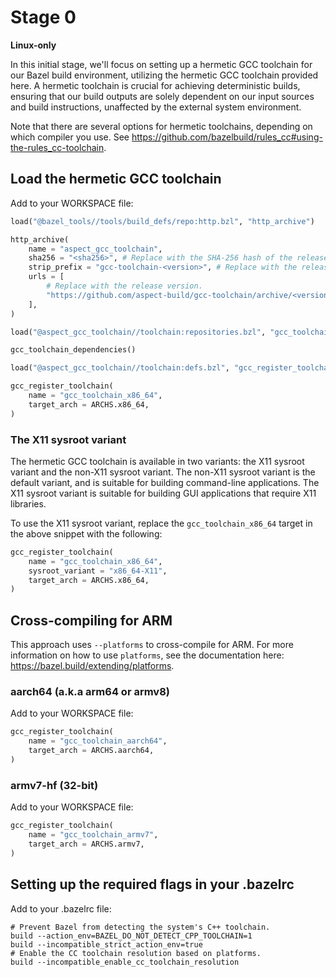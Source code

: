 
# Stage 0

**Linux-only**

In this initial stage, we'll focus on setting up a hermetic GCC toolchain for
our Bazel build environment, utilizing the hermetic GCC toolchain provided here.
A hermetic toolchain is crucial for achieving deterministic builds, ensuring
that our build outputs are solely dependent on our input sources and build
instructions, unaffected by the external system environment.

Note that there are several options for hermetic toolchains, depending on which
compiler you use.
See <https://github.com/bazelbuild/rules_cc#using-the-rules_cc-toolchain>.

## Load the hermetic GCC toolchain

Add to your WORKSPACE file:

```python
load("@bazel_tools//tools/build_defs/repo:http.bzl", "http_archive")

http_archive(
    name = "aspect_gcc_toolchain",
    sha256 = "<sha256>", # Replace with the SHA-256 hash of the release tarball.
    strip_prefix = "gcc-toolchain-<version>", # Replace with the release version.
    urls = [
        # Replace with the release version.
        "https://github.com/aspect-build/gcc-toolchain/archive/<version>.tar.gz",
    ],
)

load("@aspect_gcc_toolchain//toolchain:repositories.bzl", "gcc_toolchain_dependencies")

gcc_toolchain_dependencies()

load("@aspect_gcc_toolchain//toolchain:defs.bzl", "gcc_register_toolchain", "ARCHS")

gcc_register_toolchain(
    name = "gcc_toolchain_x86_64",
    target_arch = ARCHS.x86_64,
)
```

### The X11 sysroot variant

The hermetic GCC toolchain is available in two variants: the X11 sysroot variant
and the non-X11 sysroot variant. The non-X11 sysroot variant is the default
variant, and is suitable for building command-line applications. The X11 sysroot
variant is suitable for building GUI applications that require X11 libraries.

To use the X11 sysroot variant, replace the `gcc_toolchain_x86_64` target in
the above snippet with the following:

```python
gcc_register_toolchain(
    name = "gcc_toolchain_x86_64",
    sysroot_variant = "x86_64-X11",
    target_arch = ARCHS.x86_64,
)
```

## Cross-compiling for ARM

This approach uses `--platforms` to cross-compile for ARM. For more information
on how to use `platforms`, see the documentation here:
https://bazel.build/extending/platforms.

### aarch64 (a.k.a arm64 or armv8)

Add to your WORKSPACE file:

```python
gcc_register_toolchain(
    name = "gcc_toolchain_aarch64",
    target_arch = ARCHS.aarch64,
)
```

### armv7-hf (32-bit)

Add to your WORKSPACE file:

```python
gcc_register_toolchain(
    name = "gcc_toolchain_armv7",
    target_arch = ARCHS.armv7,
)
```

## Setting up the required flags in your .bazelrc

Add to your .bazelrc file:

```
# Prevent Bazel from detecting the system's C++ toolchain.
build --action_env=BAZEL_DO_NOT_DETECT_CPP_TOOLCHAIN=1
build --incompatible_strict_action_env=true
# Enable the CC toolchain resolution based on platforms.
build --incompatible_enable_cc_toolchain_resolution
```
